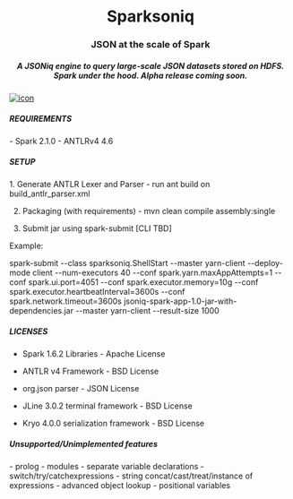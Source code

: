 <h1 align="center">Sparksoniq</h1>

<h3 align="center">JSON at the scale of Spark </h3>

<h5 align="center">A JSONiq engine to query large-scale JSON datasets stored on HDFS. Spark under the hood. Alpha release coming soon. </h5>


<a href="https://ibb.co/j5nnB5"><img src="https://preview.ibb.co/nQPpPQ/icon.png" alt="icon" border="0"></a>

<h5>REQUIREMENTS</h5>
- Spark 2.1.0
- ANTLRv4 4.6


<h5>SETUP</h5>
1. Generate ANTLR Lexer and Parser - run ant build on build_antlr_parser.xml

2. Packaging (with requirements) - mvn clean compile assembly:single

3. Submit jar using spark-submit [CLI TBD]

Example:

spark-submit --class sparksoniq.ShellStart   --master yarn-client  --deploy-mode client --num-executors 40 --conf spark.yarn.maxAppAttempts=1 --conf spark.ui.port=4051 --conf spark.executor.memory=10g --conf spark.executor.heartbeatInterval=3600s --conf spark.network.timeout=3600s  jsoniq-spark-app-1.0-jar-with-dependencies.jar --master yarn-client --result-size 1000



<h5>LICENSES</h5>

- Spark 1.6.2 Libraries - Apache License

- ANTLR v4 Framework - BSD License

- org.json parser - JSON License

- JLine 3.0.2 terminal framework - BSD License

- Kryo 4.0.0 serialization framework - BSD License

<h5>Unsupported/Unimplemented features</h5>
- prolog
- modules
- separate variable declarations
- switch/try/catchexpressions
- string concat/cast/treat/instance of expressions
- advanced object lookup
- positional variables

